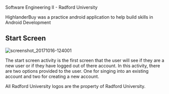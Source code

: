 Software Engineering II - Radford University

HighlanderBuy was a practice android application to help build skills in Android Development

<h2> Start Screen </h2>

![screenshot_20171016-124001](https://user-images.githubusercontent.com/17185457/31636981-ab532726-b29a-11e7-9585-3439e5f9985d.jpg)


The start screen activity is the first screen that the user will see if they are a new user or if they have logged out of there account. In this activity, there are two options provided to the user. One for singing into an existing account and two for creating a new account. 


All Radford University logos are the property of Radford University. 
